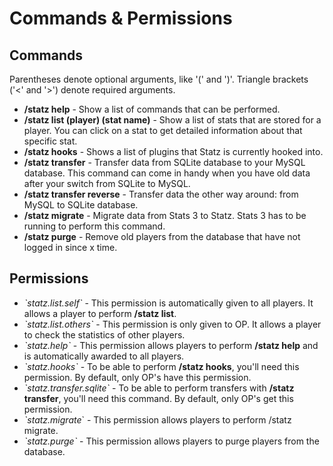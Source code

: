 # Commands & Permissions

## Commands

Parentheses denote optional arguments, like '\(' and '\)'. Triangle brackets \('&lt;' and '&gt;'\) denote required arguments.

* **/statz help** - Show a list of commands that can be performed.
* **/statz list \(player\) \(stat name\)** - Show a list of stats that are stored for a player. You can click on a stat to get detailed information about that specific stat.
* **/statz hooks** - Shows a list of plugins that Statz is currently hooked into.
* **/statz transfer** - Transfer data from SQLite database to your MySQL database. This command can come in handy when you have old data after your switch from SQLite to MySQL.
* **/statz transfer reverse** - Transfer data the other way around: from MySQL to SQLite database.
* **/statz migrate** - Migrate data from Stats 3 to Statz. Stats 3 has to be running to perform this command.
* **/statz purge**  - Remove old players from the database that have not logged in since x time.

## Permissions

* _\`statz.list.self\`_ - This permission is automatically given to all players. It allows a player to perform **/statz list**.
* _\`statz.list.others\`_ - This permission is only given to OP. It allows a player to check the statistics of other players.
* _\`statz.help\`_ - This permission allows players to perform **/statz help** and is automatically awarded to all players.
* _\`statz.hooks\`_ - To be able to perform **/statz hooks**, you'll need this permission. By default, only OP's have this permission.
* _\`statz.transfer.sqlite\`_ - To be able to perform transfers with **/statz transfer**, you'll need this command. By default, only OP's get this permission.
* _\`statz.migrate_\` - This permission allows players to perform /statz migrate.
* _\`statz.purge\`_ - This permission allows players to purge players from the database.

